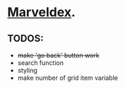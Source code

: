 # [Marveldex](http://marveldex.surge.sh/).

## TODOS:
- ~~make 'go back' button work~~
- search function
- styling
- make number of grid item variable
